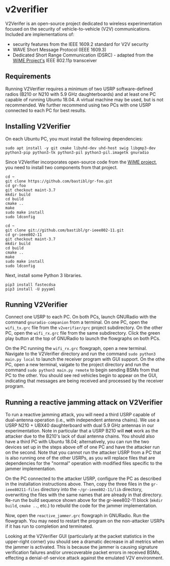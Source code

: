# v2verifier
V2Verifer is an open-source project dedicated to wireless experimentation
focused on the security of vehicle-to-vehicle (V2V) communications.
Included are implementations of:
- security features from the IEEE 1609.2 standard for V2V security
- WAVE Short Message Protocol (IEEE 1609.3)
-  Dedicated Short Range Communication (DSRC) - adapted from 
the [WiME Project's](http://dx.doi.org/10.1109/TMC.2017.2751474)
IEEE 802.11p transceiver 

## Requirements
Running V2Verifier requires a minimum of two USRP software-defined radios (B210 or N210 with 5.9 GHz daughterboards) and at least one PC capable of running Ubuntu 18.04. A virtual machine may be used, but is not recommended. We further recommend using two PCs with one USRP connected to each PC for best results.


## Installing V2Verifier
On each Ubuntu PC, you must install the following dependencies:

	sudo apt install -y git cmake libuhd-dev uhd-host swig libgmp3-dev python3-pip python3-tk python3-pil python3-pil.imagetk gnuradio

Since V2Verifier incorporates open-source code from the [WiME project](https://www.wime-project.net/), 
you need to install two components from that project.  
    
    cd ~
    git clone https://github.com/bastibl/gr-foo.git
    cd gr-foo
    git checkout maint-3.7
    mkdir build
    cd build
    cmake ..
    make
    sudo make install
    sudo ldconfig

	cd ~
	git clone git://github.com/bastibl/gr-ieee802-11.git
	cd gr-ieee802-11
	git checkout maint-3.7
	mkdir build
	cd build
	cmake ..
	make
	sudo make install
	sudo ldconfig
		
Next, install some Python 3 libraries.

	pip3 install fastecdsa
	pip3 install -U pyyaml

## Running V2Verifier
Connect one USRP to each PC. On both PCs, launch GNURadio with the command `gnuradio-companion` from a terminal. On one PC, open the `wifi_tx.grc` file from the `v2verifier/grc` project subdirectory. On the other PC, open the `wifi_rx.grc` file from the same subdirectory. Click the green play button at the top of GNURadio to launch the flowgraphs on both PCs.

On the PC running the `wifi_rx.grc` flowgraph, open a new terminal. Navigate to the V2Verifier directory and run the command `sudo python3 main.py local` to launch the receiver program with GUI support. On the othe PC, open a new terminal, vaigate to the project directory and run the command `sudo python3 main.py remote` to begin sending BSMs from that PC to the other. You should see red vehicles begin to appear on the GUI, indicating that messages are being received and processed by the receiver program.

## Running a reactive jamming attack on V2Verifier
To run a reactive jamming attack, you will need a third USRP capable of dual-antenna operation (i.e., with independent antenna chains). We use a USRP N210 + UBX40 daughterboard with dual 5.9 GHz antennas in our experimentation. Note in particular that a USRP B210 will **not** work as the attacker due to the B210's lack of dual antenna chains. You should also have a third PC with Ubuntu 18.04; alternatively, you can run the two devices set up in the steps above off of one PC and have the attacker run on the second. Note that you cannot run the attacker USRP from a PC that is also running one of the other USRPs, as you will replace files that are dependencies for the "normal" operation with modified files specific to the jammer implementation.

On the PC connected to the attacker USRP, configure the PC as described in the installation instructions above. Then, copy the three files in the `gr-ieee80211-files` directory into the `~/gr-ieee802-11/lib` directory, overwriting the files with the same names that are already in that directory. Re-run the build sequence shown above for the gr-ieee802-11 block (`mkdir build`, `cmake ..`, etc.) to rebuild the code for the jammer implementation.

Now, open the `reactive_jammer.grc` flowgraph in GNURadio. Run the flowgraph. You may need to restart the program on the non-attacker USRPs if it has run to completion and terminated. 

Looking at the V2Verifier GUI (particularly at the packet statistics in the upper-right corner) you should see a dramatic decrease in all metrics when the jammer is activated. This is because the jammer is causing signature verification failures and/or unrecoverable packet errors in received BSMs, effecting a denial-of-service attack against the emulated V2V environment.



